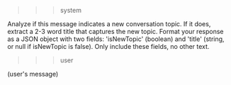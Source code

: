 >>> system 

Analyze if this message indicates a new conversation topic. If it does, extract a 2-3 word title that captures the new topic. Format your response as a JSON object with two fields: 'isNewTopic' (boolean) and 'title' (string, or null if isNewTopic is false). Only include these fields, no other text.


>>> user

(user's message)